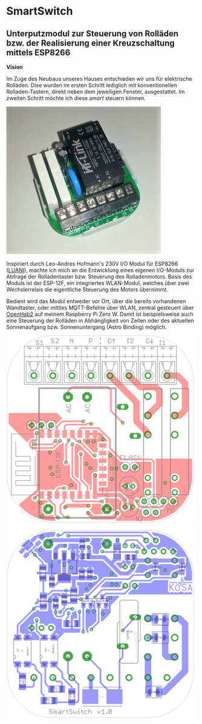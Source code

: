 # SmartSwitch
## Unterputzmodul zur Steuerung von Rolläden bzw. der Realisierung einer Kreuzschaltung mittels ESP8266

**Vision**

Im Zuge des Neubaus unseres Hauses entschieden wir uns für elektrische Rolläden. Dise wurden im ersten Schritt lediglich mit konventionellen Rolladen-Tastern, direkt neben dem jeweiligen Fenster, ausgestattet.
Im zweiten Schritt möchte ich diese *smart* steuern können.

![SmartSwitch Modul](/images/SmartSwitch.jpg)

Inspiriert durch Leo-Andres Hofmann's 230V I/O Modul für ESP8266 ([LUANI](https://luani.de/projekte/esp8266-hvio/)), machte ich mich an die Entwicklung eines eigenen I/O-Moduls zur Abfrage der Rolladentaster bzw. Steuerung des Rolladenmotors. Basis des Moduls ist der ESP-12F, ein integriertes WLAN-Modul, welches über zwei Wechslerrelais die eigentliche Steuerung des Motors übernimmt.

Bedient wird das Modul entweder vor Ort, über die bereits vorhandenen Wandtaster, oder mittles MQTT-Befehle über WLAN, zentral gesteuert über [OpenHab2](https://docs.openhab.org/index.html) auf meinem Raspberry Pi Zero W. Damit ist beispielsweise auch eine Steuerung der Rolläden in Abhängligkeit von Zeiten oder des aktuellen Sonnenaufgang bzw. Sonnenuntergang (Astro Binding) möglich.

![PCB Top](/images/Top.png)   ![PCB Bottom](/images/Bottom.png)
